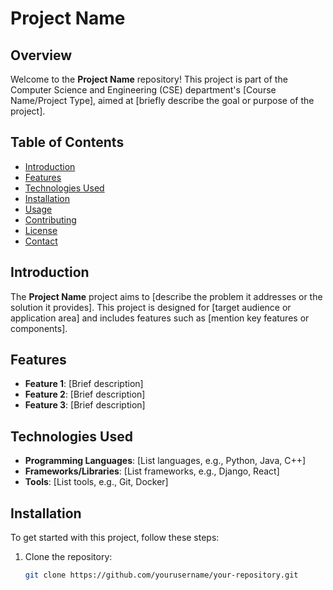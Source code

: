 # Project Name

## Overview

Welcome to the **Project Name** repository! This project is part of the Computer Science and Engineering (CSE) department's [Course Name/Project Type], aimed at [briefly describe the goal or purpose of the project].

## Table of Contents

- [Introduction](#introduction)
- [Features](#features)
- [Technologies Used](#technologies-used)
- [Installation](#installation)
- [Usage](#usage)
- [Contributing](#contributing)
- [License](#license)
- [Contact](#contact)

## Introduction

The **Project Name** project aims to [describe the problem it addresses or the solution it provides]. This project is designed for [target audience or application area] and includes features such as [mention key features or components].

## Features

- **Feature 1**: [Brief description]
- **Feature 2**: [Brief description]
- **Feature 3**: [Brief description]

## Technologies Used

- **Programming Languages**: [List languages, e.g., Python, Java, C++]
- **Frameworks/Libraries**: [List frameworks, e.g., Django, React]
- **Tools**: [List tools, e.g., Git, Docker]

## Installation

To get started with this project, follow these steps:

1. Clone the repository:
   ```bash
   git clone https://github.com/yourusername/your-repository.git
